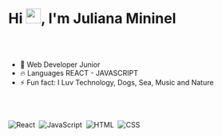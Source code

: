 

<h1 align="left">Hi <img src="https://raw.githubusercontent.com/kaueMarques/kaueMarques/master/hi.gif" height="30px">, I'm Juliana Mininel</h1>



<br><br>

- 🧶 Web Developer Junior
- 🔥 Languages REACT - JAVASCRIPT 
- ⚡ Fun fact: I Luv Technology, Dogs, Sea, Music and Nature


<br><br>

![React](https://img.shields.io/badge/-React-05122A?style=flat&logo=react)&nbsp;
![JavaScript](https://img.shields.io/badge/-JavaScript-05122A?style=flat&logo=javascript)&nbsp;
![HTML](https://img.shields.io/badge/-HTML-05122A?style=flat&logo=HTML5)&nbsp;
![CSS](https://img.shields.io/badge/-CSS-05122A?style=flat&logo=CSS3&logoColor=1572B6)&nbsp;

